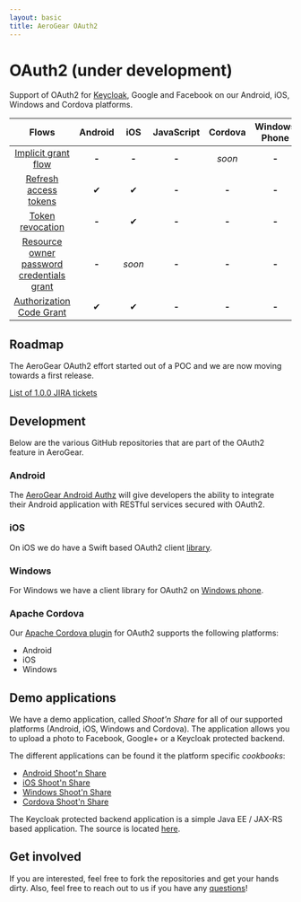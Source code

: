 ```yaml
---
layout: basic
title: AeroGear OAuth2
---
```


# OAuth2 (under development)

Support of OAuth2 for [Keycloak](http://keycloak.jboss.org/), Google and Facebook on our Android, iOS, Windows and Cordova platforms.

| Flows          | Android | iOS | JavaScript | Cordova | Windows Phone |
|:---------------------:|:-------:|:---:|:----------:|:-------:|:-------------:|
|[Implicit grant flow](https://tools.ietf.org/html/rfc6749#section-4.2)|**-**|**-**|**-**|_soon_|**-**|
|[Refresh access tokens](https://tools.ietf.org/html/rfc6749#section-4.3)|&#10004;|&#10004;|**-**|**-**|**-**|
|[Token revocation](http://tools.ietf.org/html/rfc7009#section-2)|**-**|&#10004;|**-**|**-**|**-**|
|[Resource owner password credentials grant](https://tools.ietf.org/html/rfc6749#section-4.3) |**-**|_soon_|**-**|**-**|**-**|
|[Authorization Code Grant](https://tools.ietf.org/html/rfc6749#section-4.1)|&#10004;|&#10004;|**-**|**-**|**-**|

## Roadmap

The AeroGear OAuth2 effort started out of a POC and we are now moving towards a first release. 

[List of 1.0.0 JIRA tickets](https://issues.jboss.org/browse/AGSEC-180)

## Development

Below are the various GitHub repositories that are part of the OAuth2 feature in AeroGear.

### Android

The [AeroGear Android Authz](https://github.com/aerogear/aerogear-android-authz) will give developers the ability to integrate their Android application with RESTful services secured with OAuth2.

### iOS

On iOS we do have a Swift based OAuth2 client [library](https://github.com/aerogear/aerogear-ios-oauth2).

### Windows

For Windows we have a client library for OAuth2 on [Windows phone](https://github.com/aerogear/aerogear-windows-oauth2).

### Apache Cordova

Our [Apache Cordova plugin](https://github.com/aerogear/aerogear-oauth2-cordova) for OAuth2 supports the following platforms:

* Android
* iOS
* Windows

## Demo applications 

We have a demo application, called _Shoot'n Share_ for all of our supported platforms (Android, iOS, Windows and Cordova). The application allows you to upload a photo to Facebook, Google+ or a Keycloak protected backend.

The different applications can be found it the platform specific _cookbooks_:

* [Android Shoot'n Share](https://github.com/aerogear/aerogear-android-cookbook/tree/master/ShootAndShare)
* [iOS Shoot'n Share](https://github.com/aerogear/aerogear-ios-cookbook/tree/master/Shoot)
* [Windows Shoot'n Share](https://github.com/aerogear/aerogear-windows-cookbook/blob/master/Shoot/README.md)
* [Cordova Shoot'n Share](https://github.com/aerogear/aerogear-cordova-cookbook/tree/master/Shoot)

The Keycloak protected backend application is a simple Java EE / JAX-RS based application. The source is located [here](https://github.com/aerogear/aerogear-backend-cookbook/tree/master/Shoot).

## Get involved

If you are interested, feel free to fork the repositories and get your hands dirty. Also, feel free to reach out to us if you have any [questions](/community)!
